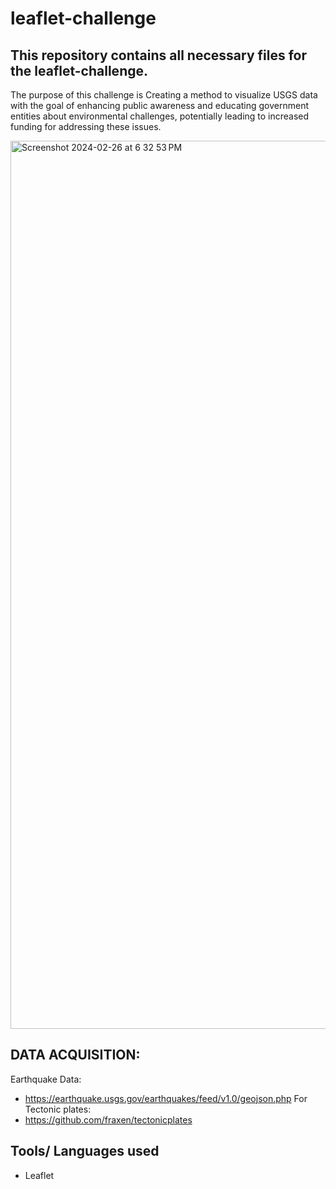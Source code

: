 # leaflet-challenge
This repository contains all necessary files for the leaflet-challenge.
-----------------------------------------------------------------------------------------------------
The purpose of this challenge is Creating a method to visualize USGS data with the goal of enhancing public awareness and educating government entities about environmental challenges, potentially leading to increased funding for addressing these issues.

<img width="1421" alt="Screenshot 2024-02-26 at 6 32 53 PM" src="https://github.com/taylorhipkins/leaflet-challenge/assets/148291204/fcb9070d-c2c1-47c4-9ebf-6c8613b7d834">

## DATA ACQUISITION:
Earthquake Data:
* https://earthquake.usgs.gov/earthquakes/feed/v1.0/geojson.php
For Tectonic plates:
* https://github.com/fraxen/tectonicplates

## Tools/ Languages used
* Leaflet 
